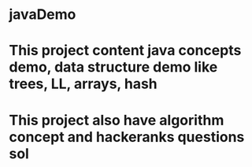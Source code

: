 # javaDemo
# This project content java concepts demo, data structure demo like trees, LL, arrays, hash
# This project also have algorithm concept and hackeranks questions sol